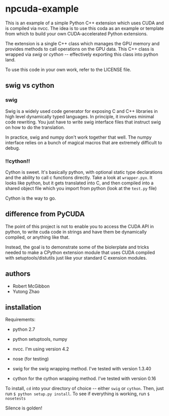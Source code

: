 # npcuda-example

This is an example of a simple Python C++ extension which uses CUDA and is compiled via nvcc. The idea is to use this coda as an example or template from which to build your own CUDA-accelerated Python extensions.

The extension is a single C++ class which manages the GPU memory and provides methods to call operations on the GPU
data. This C++ class is wrapped via *swig* or *cython* -- effectively exporting this class into python land.

To use this code in your own work, refer to the LICENSE file.

## swig vs cython

### swig
Swig is a widely used code generator for exposing C and C++ libraries in high level dynamically typed languages.
In principle, it involves minimal code rewriting. You just have to write swig interface files that instruct swig
on how to do the translation.

In practice, swig and numpy don't work together that well. The numpy interface relies on a bunch of magical macros
that are extremely difficult to debug.

### !!cython!!
Cython is sweet. It's basically python, with optional static type declarations and the ability to call c functions
directly. Take a look at `wrapper.pyx`. It looks like python, but it gets translated into C, and then compiled into
a shared object file which you import from python (look at the `test.py` file)

Cython is the way to go.

## difference from PyCUDA

The point of this project is not to enable you to access the CUDA API in python, to write cuda code in strings and have
them be dynamically compiled, or anything like that.

Instead, the goal is to demonstrate some of the biolerplate and tricks needed to make a CPython extension module that
uses CUDA compiled with setuptools/distutils just like your standard C exension modules.

## authors
- Robert McGibbon
- Yutong Zhao

## installation

Requirements:
- python 2.7
- python setuptools, numpy
- nvcc. I'm using version 4.2
- nose (for testing)

- swig for the swig wrapping method. I've tested with version 1.3.40
- cython for the cython wrapping method. I've tested with version 0.16


To install, `cd` into your directory of choice -- either `swig` or `cython`. Then, just run `$ python setup.py install`. To see if everything is working, run `$ nosetests`

Silence is golden!

